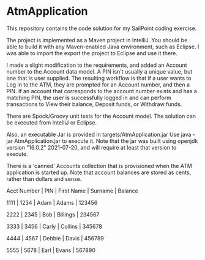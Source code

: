 # AtmApplication
This repository contains the code solution for my SailPoint coding exercise.

The project is implemented as a Maven project in IntelliJ.  You should be able to build it with any Maven-enabled Java environment, such as Eclipse.  I was able to import the export the project to Eclipse and use it there.

I made a slight modification to the requirements, and added an Account number to the Account data model.  A PIN isn't usually a unique value, but one that is user supplied.  The resulting workflow is that if a user wants to Log in to the ATM, they are prompted for an Account number, and then a PIN.  If an account that corresponds to the account number exists and has a matching PIN, the user is successfully logged in and can perform transactions to View their balance, Deposit funds, or Withdraw funds.

There are Spock/Groovy unit tests for the Account model.  The solution can be executed from IntelliJ or Eclipse.

Also, an executable Jar is provided in targets/AtmApplication.jar
Use java -jar AtmApplication.jar to execute it.  Note that the jar was built using openjdk version "16.0.2" 2021-07-20, and will require at least that version to execute.

There is a 'canned' Accounts collection that is provisioned when the ATM application is started up.  Note that account balances are stored as cents, rather than dollars and sense.  

Acct Number | PIN   | First Name  | Surname   | Balance

1111        | 1234  | Adam        | Adams     | 123456

2222        | 2345  | Bob         | Billings  | 234567 

3333        | 3456  | Carly       | Collins   | 345678

4444        | 4567  | Debbie      | Davis     | 456789

5555        | 5678  | Earl        | Evans     | 567890



